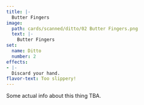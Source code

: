 ```yaml
---
title: |-
  Butter Fingers
image: 
  path: cards/scanned/ditto/02 Butter Fingers.png
  text: |-
    Butter Fingers
set:
  name: Ditto
  number: 2
effects: 
- |-
  Discard your hand.
flavor-text: Too slippery!
---
```

Some actual info about this thing TBA.
